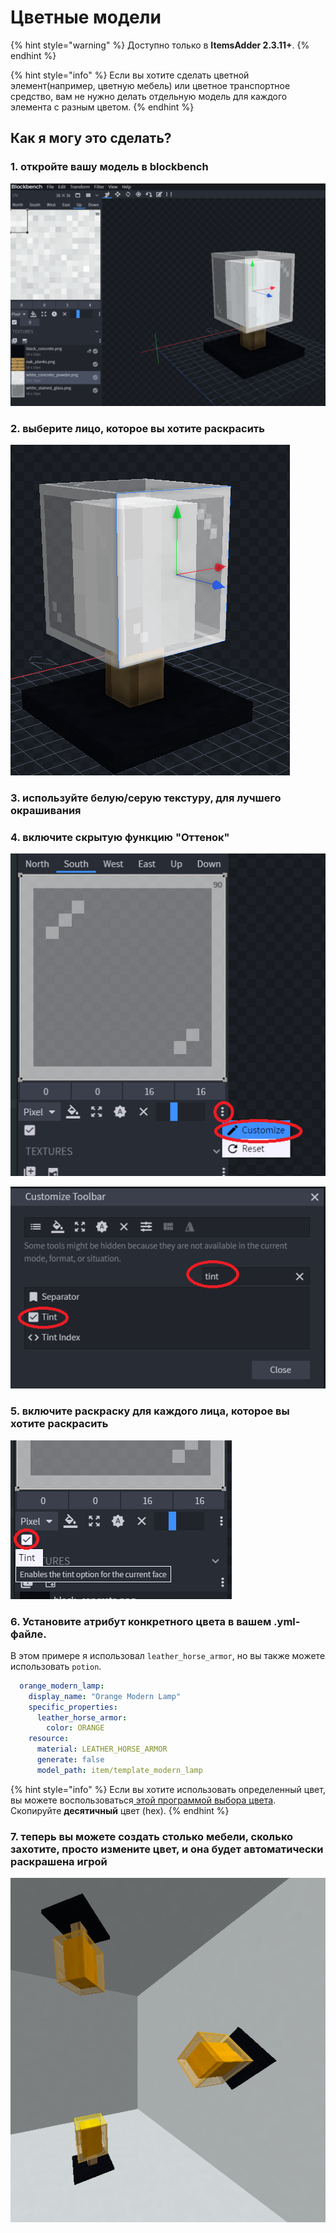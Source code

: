 # Цветные модели

{% hint style="warning" %}
Доступно только в **ItemsAdder 2.3.11+**.
{% endhint %}

{% hint style="info" %}
Если вы хотите сделать цветной элемент\(например, цветную мебель\) или цветное транспортное средство, вам не нужно делать отдельную модель для каждого элемента с разным цветом.
{% endhint %}

## Как я могу это сделать?

### 1. откройте вашу модель в blockbench

![](<../../../.gitbook/assets/immagine (90).png>)

### 2. выберите лицо, которое вы хотите раскрасить

![](<../../../.gitbook/assets/immagine (70).png>)

### 3. используйте белую/серую текстуру, для лучшего окрашивания

### 4. включите скрытую функцию "Оттенок"

![](<../../../.gitbook/assets/immagine (64).png>)

![](<../../../.gitbook/assets/immagine (56).png>)

### 5. включите раскраску для каждого лица, которое вы хотите раскрасить

![](<../../../.gitbook/assets/immagine (81).png>)

### 6. Установите атрибут конкретного цвета в вашем .yml-файле.

В этом примере я использовал `leather_horse_armor`, но вы также можете использовать `potion`.

```yaml
  orange_modern_lamp:
    display_name: "Orange Modern Lamp"
    specific_properties:
      leather_horse_armor:
        color: ORANGE
    resource:
      material: LEATHER_HORSE_ARMOR
      generate: false
      model_path: item/template_modern_lamp
```

{% hint style="info" %}
Если вы хотите использовать определенный цвет, вы можете воспользоваться[ этой программой выбора цвета](https://www.mathsisfun.com/hexadecimal-decimal-colors.html).  
Скопируйте **десятичный** цвет \(hex\).
{% endhint %}

### 7. теперь вы можете создать столько мебели, сколько захотите, просто измените цвет, и она будет автоматически раскрашена игрой

![](<../../../.gitbook/assets/immagine (92).png>)



